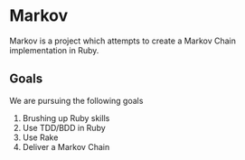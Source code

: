 Markov
=====

Markov is a project which attempts to create a Markov Chain implementation in
Ruby.

Goals
-----

We are pursuing the following goals

1. Brushing up Ruby skills
2. Use TDD/BDD in Ruby
3. Use Rake
4. Deliver a Markov Chain

